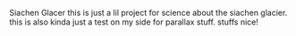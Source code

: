 Siachen Glacer
  this is just a lil project for science about the siachen glacier. this is also kinda just a test on my side for parallax stuff. 
  stuffs nice!
